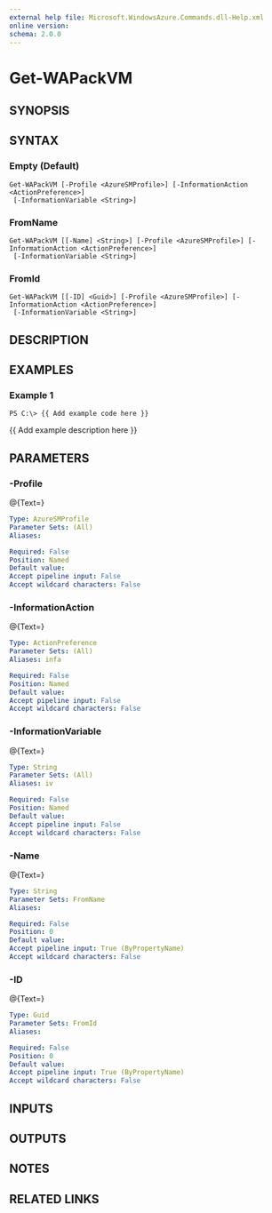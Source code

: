 ```yaml
---
external help file: Microsoft.WindowsAzure.Commands.dll-Help.xml
online version: 
schema: 2.0.0
---
```


# Get-WAPackVM
## SYNOPSIS

## SYNTAX

### Empty (Default)
```
Get-WAPackVM [-Profile <AzureSMProfile>] [-InformationAction <ActionPreference>]
 [-InformationVariable <String>]
```

### FromName
```
Get-WAPackVM [[-Name] <String>] [-Profile <AzureSMProfile>] [-InformationAction <ActionPreference>]
 [-InformationVariable <String>]
```

### FromId
```
Get-WAPackVM [[-ID] <Guid>] [-Profile <AzureSMProfile>] [-InformationAction <ActionPreference>]
 [-InformationVariable <String>]
```

## DESCRIPTION

## EXAMPLES

### Example 1
```
PS C:\> {{ Add example code here }}
```

{{ Add example description here }}

## PARAMETERS

### -Profile
@{Text=}

```yaml
Type: AzureSMProfile
Parameter Sets: (All)
Aliases: 

Required: False
Position: Named
Default value: 
Accept pipeline input: False
Accept wildcard characters: False
```

### -InformationAction
@{Text=}

```yaml
Type: ActionPreference
Parameter Sets: (All)
Aliases: infa

Required: False
Position: Named
Default value: 
Accept pipeline input: False
Accept wildcard characters: False
```

### -InformationVariable
@{Text=}

```yaml
Type: String
Parameter Sets: (All)
Aliases: iv

Required: False
Position: Named
Default value: 
Accept pipeline input: False
Accept wildcard characters: False
```

### -Name
@{Text=}

```yaml
Type: String
Parameter Sets: FromName
Aliases: 

Required: False
Position: 0
Default value: 
Accept pipeline input: True (ByPropertyName)
Accept wildcard characters: False
```

### -ID
@{Text=}

```yaml
Type: Guid
Parameter Sets: FromId
Aliases: 

Required: False
Position: 0
Default value: 
Accept pipeline input: True (ByPropertyName)
Accept wildcard characters: False
```

## INPUTS

## OUTPUTS

## NOTES

## RELATED LINKS

